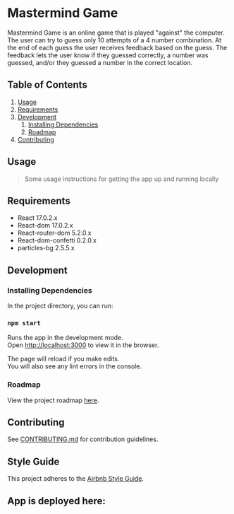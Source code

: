 # Mastermind Game

Mastermind Game is an online game that is played "against" the computer. The user can try to guess only 10 attempts of a 4 number combination. At the end of each guess the user receives feedback based on the guess. The feedback lets the user know if they guessed correctly, a number was guessed, and/or they guessed a number in the correct location.

## Table of Contents

1. [Usage](#Usage)
1. [Requirements](#requirements)
1. [Development](#development)
    1. [Installing Dependencies](#installing-dependencies)
    1. [Roadmap](#roadmap)
1. [Contributing](#contributing)

## Usage

> Some usage instructions for getting the app up and running locally

## Requirements

- React 17.0.2.x
- React-dom 17.0.2.x
- React-router-dom 5.2.0.x
- React-dom-confetti 0.2.0.x
- particles-bg 2.5.5.x

## Development

### Installing Dependencies

In the project directory, you can run:

### `npm start`

Runs the app in the development mode.\
Open [http://localhost:3000](http://localhost:3000) to view it in the browser.

The page will reload if you make edits.\
You will also see any lint errors in the console.

### Roadmap

View the project roadmap [here](https://github.com/Jaylene-s/Mastermind-Game/projects/1).

## Contributing

See [CONTRIBUTING.md](CONTRIBUTING.md) for contribution guidelines.

## Style Guide

This project adheres to the [Airbnb Style Guide](https://github.com/airbnb/javascript).

## App is deployed here: 